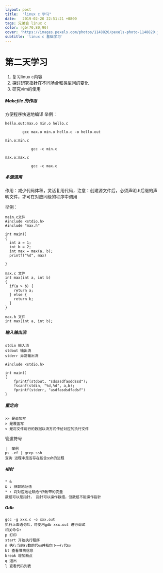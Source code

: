 ```yaml
---
layout: post
title:  "linux c 学习"
date:   2019-02-20 22:51:21 +0800
tags: 兄弟会 linux c
color: rgb(70,80,90)
cover: 'https://images.pexels.com/photos/1148820/pexels-photo-1148820.jpeg?auto=compress&cs=tinysrgb&dpr=3&h=750&w=1260'
subtitle: 'linux c 基础学习'
---
```

# 第二天学习

1. 复习linux c内容
2. 探讨研究指针在不同场合和类型间的变化
3. 研究vim的使用



##### Makefile 的作用

方便程序快速地编译 举例：

```
hello.out:max.o min.o hello.c

   		gcc max.o min.o hello.c -o hello.out

min.o:min.c

			gcc -c min.c

max.o:max.c

			gcc -c max.c
```

#### 

##### 多源调用

作用：减少代码体积，灵活复用代码，注意：创建源文件后，必须声明.h后缀的声明文件，才可在对应同级的程序中调用

举例：

```
main.c文件
#include <stdio.h>
#include "max.h"

int main()
{
  int a = 1;
  int b = 2;
  int max = max(a, b);
  printf("%d", max)

}

max.c 文件
int max(int a, int b) 
{
  if(a > b) {
    return a;
  } else {
    return b;
  }
}

max.h 文件
int max(int a, int b);
```



##### 输入输出流

```
stdin 输入流
stdout 输出流
stderr 异常输出流
```

```
#include <stdio.h>

int main()
{
	fprintf(stdout, "sdsasdfasddssd");
	fscanf(stdin, "%d,%d", a,b);
	fprintf(stderr, "asdfasdsdfadsf")
}
```

##### 重定向

```
>> 是追加写
> 是覆盖写
< 是将文件每行的数据以流方式传给对应的执行文件
```

管道符号

```
|  举例
ps -ef | grep ssh
查询 进程中是否存在包含ssh的进程
```

##### 指针

```
* &   
& : 获取地址值
* : 将对应地址赋给*所附带的变量
数组可以是指针， 指针可以操作数组，但数组不能操作指针
```

##### Gdb

````
gcc -g xxx.c -o xxx.out
执行上面语句后，可使用gdb xxx.out 进行调试
相关命令:
p 打印
start 开始执行程序
n 执行当前行数的代码并指向下一行代码
bt 查看堆栈信息
break 增加断点
q 退出
l 查看代码列表
````

